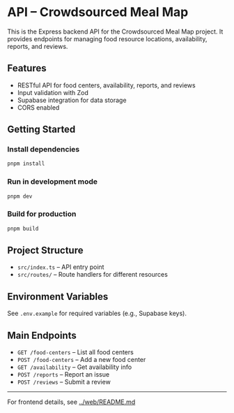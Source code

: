 # API – Crowdsourced Meal Map

This is the Express backend API for the Crowdsourced Meal Map project. It provides endpoints for managing food resource locations, availability, reports, and reviews.

## Features

- RESTful API for food centers, availability, reports, and reviews
- Input validation with Zod
- Supabase integration for data storage
- CORS enabled

## Getting Started

### Install dependencies

```sh
pnpm install
```

### Run in development mode

```sh
pnpm dev
```

### Build for production

```sh
pnpm build
```

## Project Structure

- `src/index.ts` – API entry point
- `src/routes/` – Route handlers for different resources

## Environment Variables

See `.env.example` for required variables (e.g., Supabase keys).

## Main Endpoints

- `GET /food-centers` – List all food centers
- `POST /food-centers` – Add a new food center
- `GET /availability` – Get availability info
- `POST /reports` – Report an issue
- `POST /reviews` – Submit a review

---

For frontend details, see [../web/README.md](../web/README.md)
